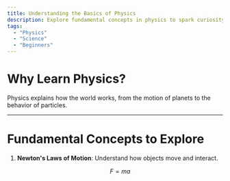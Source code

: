 ```yaml
---
title: Understanding the Basics of Physics
description: Explore fundamental concepts in physics to spark curiosity.
tags:
  - "Physics"
  - "Science"
  - "Beginners"
---
```


# Why Learn Physics?

Physics explains how the world works, from the motion of planets to the behavior of particles.

---

# Fundamental Concepts to Explore

1. **Newton's Laws of Motion**: Understand how objects move and interact.
   ```math
   F = ma
